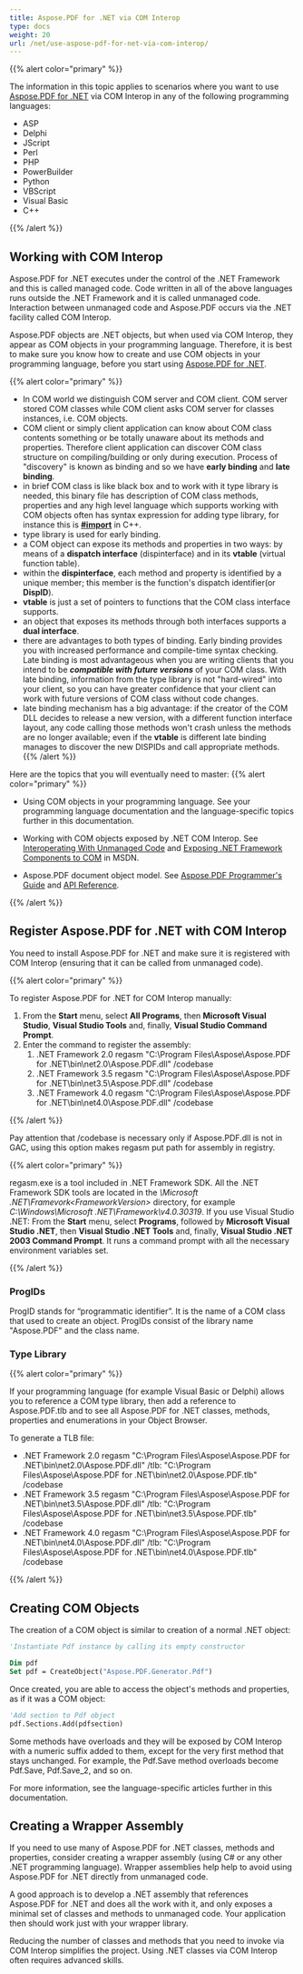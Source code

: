 ```yaml
---
title: Aspose.PDF for .NET via COM Interop
type: docs
weight: 20
url: /net/use-aspose-pdf-for-net-via-com-interop/
---
```


{{% alert color="primary" %}}

The information in this topic applies to scenarios where you want to use [Aspose.PDF for .NET](/pdf/net/) via COM Interop in any of the following programming languages:

- ASP
- Delphi
- JScript
- Perl
- PHP
- PowerBuilder
- Python
- VBScript
- Visual Basic
- C++

{{% /alert %}}

## Working with COM Interop

Aspose.PDF for .NET executes under the control of the .NET Framework and this is called managed code. Code written in all of the above languages runs outside the .NET Framework and it is called unmanaged code. Interaction between unmanaged code and Aspose.PDF occurs via the .NET facility called COM Interop.

Aspose.PDF objects are .NET objects, but when used via COM Interop, they appear as COM objects in your programming language. Therefore, it is best to make sure you know how to create and use COM objects in your programming language, before you start using [Aspose.PDF for .NET](/pdf/net/).

{{% alert color="primary" %}}

- In COM world we distinguish COM server and COM client. COM server stored COM classes while COM client asks COM server for classes instances, i.e. COM objects.
- COM client or simply client application can know about COM class contents something or be totally unaware about its methods and properties. Therefore client application can discover COM class structure on compiling/building or only during execution. Process of "discovery" is known as binding and so we have **early binding** and **late binding**.
- in brief COM class is like black box and to work with it type library is needed, this binary file has description of COM class methods, properties and any high level language which supports working with COM objects often has syntax expression for adding type library, for instance this is [**#import**](http://msdn.microsoft.com/en-us/library/8etzzkb6.aspx) in C++.
- type library is used for early binding.
- a COM object can expose its methods and properties in two ways: by means of a **dispatch interface** (dispinterface) and in its **vtable** (virtual function table).
- within the **dispinterface**, each method and property is identified by a unique member; this member is the function's dispatch identifier(or **DispID**).
- **vtable** is just a set of pointers to functions that the COM class interface supports.
- an object that exposes its methods through both interfaces supports a **dual interface**.
- there are advantages to both types of binding. Early binding provides you with increased performance and compile-time syntax checking. Late binding is most advantageous when you are writing clients that you intend to be ***compatible with future versions*** of your COM class. With late binding, information from the type library is not "hard-wired" into your client, so you can have greater confidence that your client can work with future versions of COM class without code changes.
- late binding mechanism has a big advantage: if the creator of the COM DLL decides to release a new version, with a different function interface layout, any code calling those methods won't crash unless the methods are no longer available; even if the **vtable** is different late binding manages to discover the new DISPIDs and call appropriate methods.
{{% /alert %}}

Here are the topics that you will eventually need to master:
{{% alert color="primary" %}}

- Using COM objects in your programming language. See your programming language documentation and the language-specific topics further in this documentation.

- Working with COM objects exposed by .NET COM Interop. See [Interoperating With Unmanaged Code](http://msdn.microsoft.com/en-us/library/sd10k43k.aspx) and [Exposing .NET Framework Components to COM](http://msdn.microsoft.com/en-us/library/zsfww439%28v=vs.110%29.aspx) in MSDN.

- Aspose.PDF document object model. See [Aspose.PDF Programmer's Guide](http://www.aspose.com/docs/display/pdfnet/Programmers+Guide) and [API Reference](http://www.aspose.com/docs/display/pdfnet/Aspose.PDF+for+.NET+API+Reference).

{{% /alert %}}

## Register Aspose.PDF for .NET with COM Interop

You need to install Aspose.PDF for .NET and make sure it is registered with COM Interop (ensuring that it can be called from unmanaged code).

{{% alert color="primary" %}}

To register Aspose.PDF for .NET for COM Interop manually:

1. From the **Start** menu, select **All Programs**, then **Microsoft Visual Studio**, **Visual Studio Tools** and, finally, **Visual Studio Command Prompt**.
1. Enter the command to register the assembly:
   1. .NET Framework 2.0
      regasm "C:\Program Files\Aspose\Aspose.PDF for .NET\bin\net2.0\Aspose.PDF.dll" /codebase
   1. .NET Framework 3.5
      regasm "C:\Program Files\Aspose\Aspose.PDF for .NET\bin\net3.5\Aspose.PDF.dll" /codebase
   1. .NET Framework 4.0
      regasm "C:\Program Files\Aspose\Aspose.PDF for .NET\bin\net4.0\Aspose.PDF.dll" /codebase

{{% /alert %}}

Pay attention that /codebase is necessary only if Aspose.PDF.dll is not in GAC, using this option makes regasm put path for assembly in registry.

{{% alert color="primary" %}}

regasm.exe is a tool included in .NET Framework SDK. All the .NET Framework SDK tools are located in the *\Microsoft .NET\Framevork\<FrameworkVersion>* directory, for example *C:\Windows\Microsoft .NET\Framework\v4.0.30319*. If you use Visual Studio .NET:
From the **Start** menu, select **Programs**, followed by **Microsoft Visual Studio .NET**, then **Visual Studio .NET Tools** and, finally, **Visual Studio .NET 2003 Command Prompt**.
It runs a command prompt with all the necessary environment variables set.

{{% /alert %}}

### ProgIDs

ProgID stands for “programmatic identifier”. It is the name of a COM class that used to create an object. ProgIDs consist of the library name "Aspose.PDF" and the class name.

### Type Library

{{% alert color="primary" %}}

If your programming language (for example Visual Basic or Delphi) allows you to reference a COM type library, then add a reference to Aspose.PDF.tlb and to see all Aspose.PDF for .NET classes, methods, properties and enumerations in your Object Browser.

To generate a TLB file:

- .NET Framework 2.0
  regasm "C:\Program Files\Aspose\Aspose.PDF for .NET\bin\net2.0\Aspose.PDF.dll" /tlb: "C:\Program Files\Aspose\Aspose.PDF for .NET\bin\net2.0\Aspose.PDF.tlb" /codebase
- .NET Framework 3.5
  regasm "C:\Program Files\Aspose\Aspose.PDF for .NET\bin\net3.5\Aspose.PDF.dll" /tlb: "C:\Program Files\Aspose\Aspose.PDF for .NET\bin\net3.5\Aspose.PDF.tlb" /codebase
- .NET Framework 4.0
  regasm "C:\Program Files\Aspose\Aspose.PDF for .NET\bin\net4.0\Aspose.PDF.dll" /tlb: "C:\Program Files\Aspose\Aspose.PDF for .NET\bin\net4.0\Aspose.PDF.tlb" /codebase

{{% /alert %}}

## Creating COM Objects

The creation of a COM object is similar to creation of a normal .NET object:

```vb
'Instantiate Pdf instance by calling its empty constructor

Dim pdf
Set pdf = CreateObject("Aspose.PDF.Generator.Pdf")

```

Once created, you are able to access the object's methods and properties, as if it was a COM object:

```vb
'Add section to Pdf object
pdf.Sections.Add(pdfsection)
```

Some methods have overloads and they will be exposed by COM Interop with a numeric suffix added to them, except for the very first method that stays unchanged. For example, the Pdf.Save method overloads become Pdf.Save, Pdf.Save_2, and so on.

For more information, see the language-specific articles further in this documentation.

## Creating a Wrapper Assembly

If you need to use many of Aspose.PDF for .NET classes, methods and properties, consider creating a wrapper assembly (using C# or any other .NET programming language). Wrapper assemblies help help to avoid using Aspose.PDF for .NET directly from unmanaged code.

A good approach is to develop a .NET assembly that references Aspose.PDF for .NET and does all the work with it, and only exposes a minimal set of classes and methods to unmanaged code. Your application then should work just with your wrapper library.

Reducing the number of classes and methods that you need to invoke via COM Interop simplifies the project. Using .NET classes via COM Interop often requires advanced skills.

